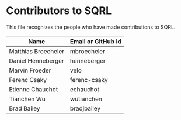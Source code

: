 # Contributors to SQRL

This file recognizes the people who have made contributions to SQRL.

| Name                | Email or GitHub Id |
|---------------------|--------------------|
| Matthias Broecheler | mbroecheler        |
| Daniel Henneberger  | henneberger        |
| Marvin Froeder      | velo               |
| Ferenc Csaky        | ferenc-csaky       |
| Etienne Chauchot    | echauchot          |
| Tianchen Wu         | wutianchen         |
| Brad Bailey         | bradjbailey        |
